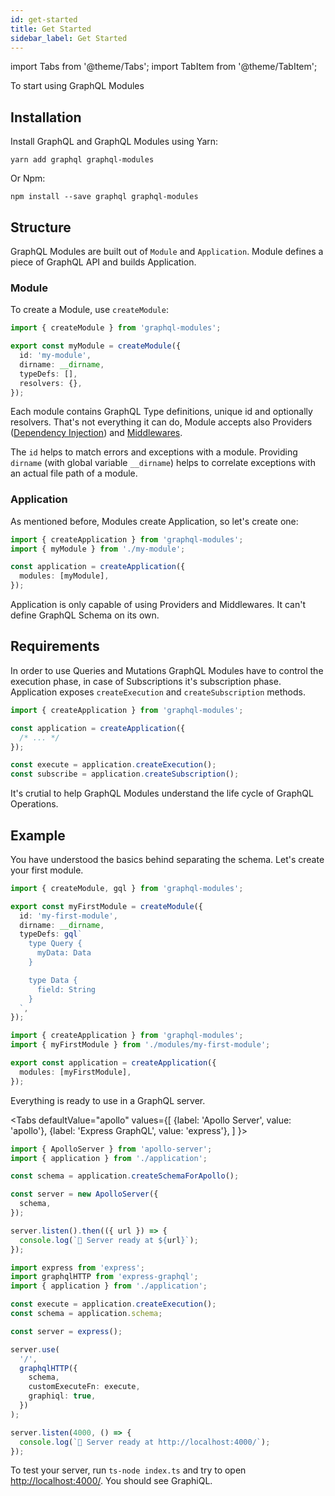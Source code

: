 ```yaml
---
id: get-started
title: Get Started
sidebar_label: Get Started
---
```


import Tabs from '@theme/Tabs';
import TabItem from '@theme/TabItem';

To start using GraphQL Modules

## Installation

Install GraphQL and GraphQL Modules using Yarn:

    yarn add graphql graphql-modules

Or Npm:

    npm install --save graphql graphql-modules

## Structure

GraphQL Modules are built out of `Module` and `Application`. Module defines a piece of GraphQL API and builds Application.

### Module

To create a Module, use `createModule`:

```typescript
import { createModule } from 'graphql-modules';

export const myModule = createModule({
  id: 'my-module',
  dirname: __dirname,
  typeDefs: [],
  resolvers: {},
});
```

Each module contains GraphQL Type definitions, unique id and optionally resolvers. That's not everything it can do, Module accepts also Providers ([Dependency Injection](./di/introduction)) and [Middlewares](./advanced/middlewares).

The `id` helps to match errors and exceptions with a module.
Providing `dirname` (with global variable `__dirname`) helps to correlate exceptions with an actual file path of a module.

### Application

As mentioned before, Modules create Application, so let's create one:

```typescript
import { createApplication } from 'graphql-modules';
import { myModule } from './my-module';

const application = createApplication({
  modules: [myModule],
});
```

Application is only capable of using Providers and Middlewares. It can't define GraphQL Schema on its own.

## Requirements

In order to use Queries and Mutations GraphQL Modules have to control the execution phase, in case of Subscriptions it's subscription phase. Application exposes `createExecution` and `createSubscription` methods.

```typescript
import { createApplication } from 'graphql-modules';

const application = createApplication({
  /* ... */
});

const execute = application.createExecution();
const subscribe = application.createSubscription();
```

It's crutial to help GraphQL Modules understand the life cycle of GraphQL Operations.

## Example

You have understood the basics behind separating the schema. Let's create your first module.

```typescript title="/src/modules/my-first-module/index.ts"
import { createModule, gql } from 'graphql-modules';

export const myFirstModule = createModule({
  id: 'my-first-module',
  dirname: __dirname,
  typeDefs: gql`
    type Query {
      myData: Data
    }

    type Data {
      field: String
    }
  `,
});
```

```typescript title="/src/application.ts"
import { createApplication } from 'graphql-modules';
import { myFirstModule } from './modules/my-first-module';

export const application = createApplication({
  modules: [myFirstModule],
});
```

Everything is ready to use in a GraphQL server.

<Tabs
defaultValue="apollo"
values={[
{label: 'Apollo Server', value: 'apollo'},
{label: 'Express GraphQL', value: 'express'},
]
}>
<TabItem value="apollo">

```typescript title="/src/server.ts"
import { ApolloServer } from 'apollo-server';
import { application } from './application';

const schema = application.createSchemaForApollo();

const server = new ApolloServer({
  schema,
});

server.listen().then(({ url }) => {
  console.log(`🚀 Server ready at ${url}`);
});
```

</TabItem>
<TabItem value="express">

```typescript  title="/src/server.ts"
import express from 'express';
import graphqlHTTP from 'express-graphql';
import { application } from './application';

const execute = application.createExecution();
const schema = application.schema;

const server = express();

server.use(
  '/',
  graphqlHTTP({
    schema,
    customExecuteFn: execute,
    graphiql: true,
  })
);

server.listen(4000, () => {
  console.log(`🚀 Server ready at http://localhost:4000/`);
});
```

</TabItem>
</Tabs>

To test your server, run `ts-node index.ts` and try to open [http://localhost:4000/](http://localhost:4000/). You should see GraphiQL.
